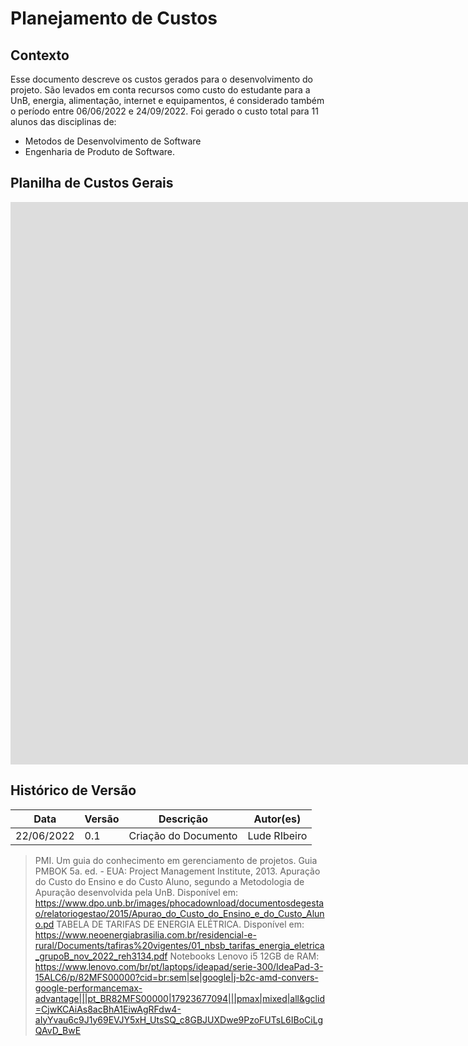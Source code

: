 # Planejamento de Custos

## Contexto

Esse documento descreve os custos gerados para o desenvolvimento do projeto. São levados em conta recursos como custo do estudante para a UnB, energia, alimentação, internet e equipamentos, é considerado também o período entre 06/06/2022 e 24/09/2022. Foi gerado o custo total para 11 alunos das disciplinas de:

- Metodos de Desenvolvimento de Software
- Engenharia de Produto de Software.

## Planilha de Custos Gerais

<iframe width="2000" height="900" frameborder="0" scrolling="no" src="https://unbbr-my.sharepoint.com/personal/150137770_aluno_unb_br/_layouts/15/Doc.aspx?sourcedoc={22a7f8e6-c760-4b0d-8c1a-9508169f379c}&action=embedview&wdAllowInteractivity=False&wdHideGridlines=True&wdHideHeaders=True&wdInConfigurator=True&wdInConfigurator=True&edesNext=true&edrtees6=false&resen=false"></iframe>

## Histórico de Versão

| Data       | Versão | Descrição             | Autor(es)                                    |
| ---------- | ------ | --------------------- | -------------------------------------------- |
| 22/06/2022 | 0.1    | Criação do Documento  | Lude RIbeiro                                 |

> PMI. Um guia do conhecimento em gerenciamento de projetos. Guia PMBOK 5a. ed. - EUA: Project Management Institute, 2013.
> Apuração do Custo do Ensino e do Custo Aluno, segundo a Metodologia de Apuração desenvolvida pela UnB. Disponível em: <https://www.dpo.unb.br/images/phocadownload/documentosdegestao/relatoriogestao/2015/Apurao_do_Custo_do_Ensino_e_do_Custo_Aluno.pd>
> TABELA DE TARIFAS DE ENERGIA ELÉTRICA. Disponível em: <https://www.neoenergiabrasilia.com.br/residencial-e-rural/Documents/tafiras%20vigentes/01_nbsb_tarifas_energia_eletrica_grupoB_nov_2022_reh3134.pdf>
> Notebooks Lenovo i5 12GB de RAM: <https://www.lenovo.com/br/pt/laptops/ideapad/serie-300/IdeaPad-3-15ALC6/p/82MFS00000?cid=br:sem|se|google|j-b2c-amd-convers-google-performancemax-advantage|||pt_BR82MFS00000|17923677094|||pmax|mixed|all&gclid=CjwKCAiAs8acBhA1EiwAgRFdw4-aIyYvau6c9J1y69EVJY5xH_UtsSQ_c8GBJUXDwe9PzoFUTsL6IBoCiLgQAvD_BwE>
